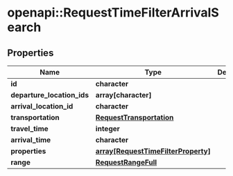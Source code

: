 # openapi::RequestTimeFilterArrivalSearch

## Properties
Name | Type | Description | Notes
------------ | ------------- | ------------- | -------------
**id** | **character** |  | 
**departure_location_ids** | **array[character]** |  | 
**arrival_location_id** | **character** |  | 
**transportation** | [**RequestTransportation**](RequestTransportation.md) |  | 
**travel_time** | **integer** |  | 
**arrival_time** | **character** |  | 
**properties** | [**array[RequestTimeFilterProperty]**](RequestTimeFilterProperty.md) |  | 
**range** | [**RequestRangeFull**](RequestRangeFull.md) |  | [optional] 


